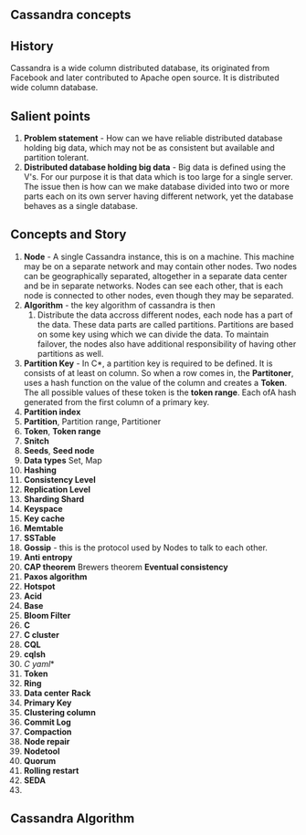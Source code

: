 ## Cassandra concepts

## History
Cassandra is a wide column distributed database, its originated from Facebook and later contributed to Apache open source.  It is distributed wide column database. 

## Salient points
1. **Problem statement** - How can we have  reliable distributed database holding big data, which may not be as consistent but available and partition tolerant. 
2. **Distributed database holding big data** - Big data is defined using the V's. For our purpose it is that data which is too large for a single server. The issue then is how can we make database divided into two or more parts each on its own server having different network, yet the database behaves as a single database. 

## Concepts  and Story
1. **Node** - A single Cassandra instance, this is on a machine. This machine may be on a separate  network and may contain other nodes. Two nodes can be geographically separated, altogether in a separate data center and be in separate networks. Nodes can see each other, that is each node is connected to other nodes, even though they may be separated.  
2. **Algorithm** - the key algorithm of cassandra is then 
	1. Distribute the data accross different nodes, each node has a part of the data. These data parts are called partitions. Partitions are based on some key using which we can divide the data. To maintain failover, the nodes also have additional responsibility of having other partitions as well.  
3. **Partition Key** - In C*, a partition key is required to be defined. It is consists of at least on column. So when a row comes in, the **Partitoner**, uses a hash function on the value of the column and creates a **Token**. The all possible values of these token is the **token range**.  Each ofA hash generated from the first column of a primary key. 
4. **Partition index**
5. **Partition**, Partition range, Partitioner
6. **Token**, **Token range**
7. **Snitch**
8. **Seeds**, **Seed node**
9. **Data types** Set, Map 	
10. **Hashing**
11. **Consistency Level**
12. **Replication Level**
13. **Sharding Shard**
14. **Keyspace**
15.  **Key cache**
16. **Memtable** 
17.  **SSTable**
18. **Gossip** - this is the protocol used by Nodes to talk to each other.
19. **Anti entropy**
20. **CAP theorem** Brewers theorem **Eventual consistency**
21. **Paxos algorithm**
22. **Hotspot**
23. **Acid**
24. **Base**
25. **Bloom Filter**
26. **C**
27. **C cluster**
28. **CQL**
29. **cqlsh**
30. **C* yaml**
31. **Token**
32. **Ring**
33. **Data center** **Rack**
34. **Primary Key**
35. **Clustering column**
36. **Commit Log**
37. **Compaction**
38. **Node repair**
39. **Nodetool**
40. **Quorum**
41. **Rolling restart**
42. **SEDA**
43. 

## Cassandra Algorithm
<!--stackedit_data:
eyJoaXN0b3J5IjpbLTM2MTE5MzA3OSw4MjYwNDQxNDYsLTEyOD
I5NTk3NzQsLTQ5NjY3MzcwNSwtNTQ3NzU0MDI4LC0xNTY5NDg0
OTg1LC03MzA0NzczNzgsMTUzNTIxMjc0OSw2MTc4OTQ2OTYsLT
E2NDMwNTk0NTFdfQ==
-->